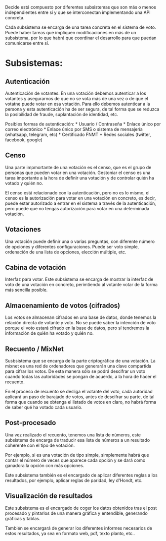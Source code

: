 Decide está compuesto por diferentes subsistemas que son más o menos independientes entre
sí y que se interconectan implementando una API concreta.

Cada subsistema se encarga de una tarea concreta en el sistema de voto.
Puede haber tareas que impliquen modificaciones en más de un subsistema,
por lo que habrá que coordinar el desarrollo para que puedan comunicarse
entre sí.

Subsistemas:
============

Autenticación
-------------

Autenticación de votantes. En una votación debemos autenticar a los
votantes y asegurarnos de que no se vota más de una vez o de que el votatne
puede votar en esa votación. Para ello debemos autenticar a la persona y
esta autenticación ha de ser segura, de tal forma que se reduzca la
posibilidad de fraude, suplantación de identidad, etc.

Posibles formas de autenticación:
    * Usuario / Contraseña
    * Enlace único por correo electrónico
    * Enlace único por SMS o sistema de mensajería (whatsapp, telegram, etc)
    * Certificado FNMT
    * Redes sociales (twitter, facebook, google)

Censo
-----

Una parte impmortante de una votación es el censo, que es el grupo de
personas que pueden votar en una votación. Gestoniar el censo es una tarea
importante a la hora de definir una votación y de controlar quién ha
votado y quién no.

El censo está relacionado con la autenticación, pero no es lo mismo, el
censo es la autorización para votar en una votación en concreto, es decir, puede estar autorizado a entrar en el sistema a través de la autenticación, pero puede que no tengas autorización para votar en una determinada votación. 

Votaciones
----------

Una votación puede definir una o varias preguntas, con diferente número de
opciones y diferentes configuraciones. Puede ser voto simple, ordenación de
una lista de opciones, elección múltiple, etc.

Cabina de votación
------------------

Interfaz para votar. Este subsistema se encarga de mostrar la interfaz de
voto de una votación en concreto, perimtiendo al votante votar de la forma
más sencilla posible.

Almacenamiento de votos (cifrados)
----------------------------------

Los votos se almacenan cifrados en una base de datos, donde tenemos la
relación directa de votante y voto. No se puede saber la intención de voto
porque el voto estará cifrado en la base de datos, pero sí tendremos la
información de quién ha votado y quién no.

Recuento / MixNet
-----------------

Susbsistema que se encarga de la parte criptográfica de una votación. La
mixnet es una red de ordenadores que generarán una clave compartida para
cifrar los votos. De esta manera sólo se podrá descifrar un voto cuando
todas las autoridades se pongan de acuerdo, a la hora de hacer el recuento.

En el proceso de recuento se desliga el votante del voto, cada autoridad
aplicará un paso de barajado de votos, antes de descifrar su parte, de tal
forma que cuando se obtenga el listado de votos en claro, no habrá forma de
saber qué ha votado cada usuario.

Post-procesado
--------------

Una vez realizado el recuento, tenemos una lista de números, este
subsistema de encarga de traducir esa lista de números a un resultado
coherente con el tipo de votación.

Por ejemplo, si es una votación de tipo simple, simplemente habrá que
contar el número de veces que aparece cada opción y se dará como ganadora
la opción con más opciones.

Este subsistema también es el encargado de aplicar diferentes reglas a los
resultados, por ejemplo, aplicar reglas de paridad, ley d'Hondt, etc.

Visualización de resultados
---------------------------

Este subsistema es el encargado de coger los datos obtenidos tras el post
procesado y pintarlos de una manera gráfica y entendible, generando
gráficas y tablas.

También se encargará de generar los diferentes informes necesarios de estos
resultados, ya sea en formato web, pdf, texto planto, etc..

